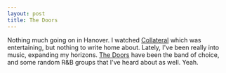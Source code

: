 ```yaml
--- 
layout: post
title: The Doors
---
```

Nothing much going on in Hanover. I watched <a href="http://collateral-themovie.com/">Collateral</a> which was entertaining, but nothing to write home about. Lately, I've been really into music, expanding my horizons. <a href="http://thedoors.com/">The Doors</a> have been the band of choice, and some random R&B groups that I've heard about as well. Yeah.
